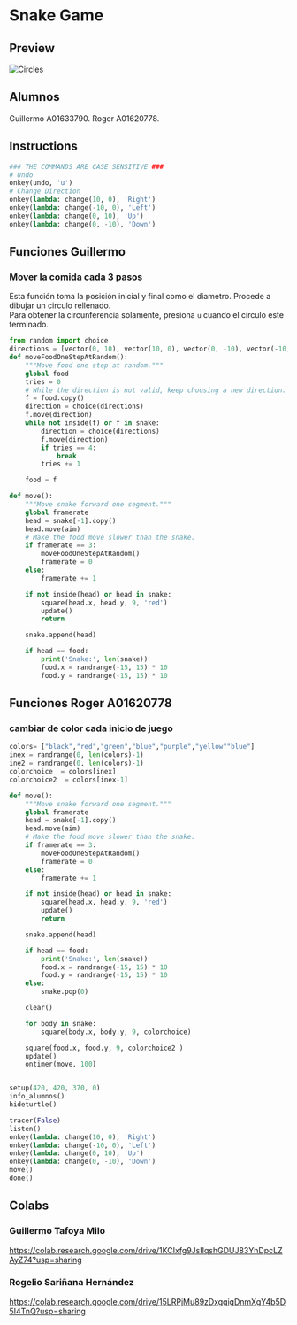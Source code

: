 # Snake Game

## Preview

![Circles]()


## Alumnos
Guillermo A01633790.
Roger A01620778.

## Instructions

```python
### THE COMMANDS ARE CASE SENSITIVE ###
# Undo
onkey(undo, 'u')
# Change Direction
onkey(lambda: change(10, 0), 'Right')
onkey(lambda: change(-10, 0), 'Left')
onkey(lambda: change(0, 10), 'Up')
onkey(lambda: change(0, -10), 'Down')

```

## Funciones Guillermo

###  Mover la comida cada 3 pasos 

Esta función toma la posición inicial y final como el diametro. Procede a dibujar un circulo rellenado. <br>
Para obtener la circunferencia solamente, presiona `u` cuando el círculo este terminado.
```python
from random import choice
directions = [vector(0, 10), vector(10, 0), vector(0, -10), vector(-10, 0)]
def moveFoodOneStepAtRandom():
    """Move food one step at random."""
    global food
    tries = 0
    # While the direction is not valid, keep choosing a new direction.
    f = food.copy()
    direction = choice(directions)
    f.move(direction)
    while not inside(f) or f in snake:
        direction = choice(directions)
        f.move(direction)
        if tries == 4:
            break
        tries += 1

    food = f

def move():
    """Move snake forward one segment."""
    global framerate
    head = snake[-1].copy()
    head.move(aim)
    # Make the food move slower than the snake.
    if framerate == 3:
        moveFoodOneStepAtRandom()
        framerate = 0
    else:
        framerate += 1

    if not inside(head) or head in snake:
        square(head.x, head.y, 9, 'red')
        update()
        return

    snake.append(head)

    if head == food:
        print('Snake:', len(snake))
        food.x = randrange(-15, 15) * 10
        food.y = randrange(-15, 15) * 10

```

## Funciones Roger A01620778

### cambiar de color cada inicio de juego


```python
colors= ["black","red","green","blue","purple","yellow""blue"]
inex = randrange(0, len(colors)-1)
ine2 = randrange(0, len(colors)-1)
colorchoice  = colors[inex]
colorchoice2  = colors[inex-1]

def move():
    """Move snake forward one segment."""
    global framerate
    head = snake[-1].copy()
    head.move(aim)
    # Make the food move slower than the snake.
    if framerate == 3:
        moveFoodOneStepAtRandom()
        framerate = 0
    else:
        framerate += 1

    if not inside(head) or head in snake:
        square(head.x, head.y, 9, 'red')
        update()
        return

    snake.append(head)

    if head == food:
        print('Snake:', len(snake))
        food.x = randrange(-15, 15) * 10
        food.y = randrange(-15, 15) * 10
    else:
        snake.pop(0)

    clear()

    for body in snake:
        square(body.x, body.y, 9, colorchoice)

    square(food.x, food.y, 9, colorchoice2 )
    update()
    ontimer(move, 100)


setup(420, 420, 370, 0)
info_alumnos()
hideturtle()

tracer(False)
listen()
onkey(lambda: change(10, 0), 'Right')
onkey(lambda: change(-10, 0), 'Left')
onkey(lambda: change(0, 10), 'Up')
onkey(lambda: change(0, -10), 'Down')
move()
done()

```


## Colabs
### Guillermo Tafoya Milo
https://colab.research.google.com/drive/1KCIxfg9JsIIqshGDUJ83YhDpcLZAyZ74?usp=sharing
### Rogelio Sariñana Hernández
https://colab.research.google.com/drive/15LRPjMu89zDxggigDnmXgY4b5D5I4TnQ?usp=sharing
